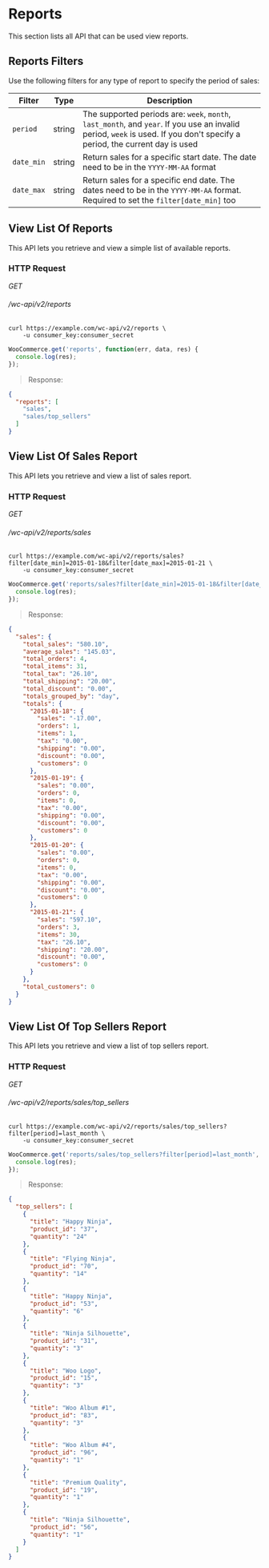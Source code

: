 # Reports #

This section lists all API that can be used view reports.

## Reports Filters ##

Use the following filters for any type of report to specify the period of sales: 

|   Filter   |  Type  |                                                                                Description                                                                                 |
| ---------- | ------ | -------------------------------------------------------------------------------------------------------------------------------------------------------------------------- |
| `period`   | string | The supported periods are: `week`, `month`, `last_month`, and `year`. If you use an invalid period, `week` is used. If you don't specify a period, the current day is used |
| `date_min` | string | Return sales for a specific start date. The date need to be in the `YYYY-MM-AA` format                                                                                     |
| `date_max` | string | Return sales for a specific end date. The dates need to be in the `YYYY-MM-AA` format. Required to set the `filter[date_min]` too                                          |

## View List Of Reports ##

This API lets you retrieve and view a simple list of available reports.

### HTTP Request ###

<div class="api-endpoint">
	<div class="endpoint-data">
		<i class="label label-get">GET</i>
		<h6>/wc-api/v2/reports</h6>
	</div>
</div>

```shell
curl https://example.com/wc-api/v2/reports \
	-u consumer_key:consumer_secret
```

```javascript
WooCommerce.get('reports', function(err, data, res) {
  console.log(res);
});
```

> Response:

```json
{
  "reports": [
    "sales",
    "sales/top_sellers"
  ]
}
```

## View List Of Sales Report ##

This API lets you retrieve and view a list of sales report.

### HTTP Request ###

<div class="api-endpoint">
	<div class="endpoint-data">
		<i class="label label-get">GET</i>
		<h6>/wc-api/v2/reports/sales</h6>
	</div>
</div>

```shell
curl https://example.com/wc-api/v2/reports/sales?filter[date_min]=2015-01-18&filter[date_max]=2015-01-21 \
	-u consumer_key:consumer_secret
```

```javascript
WooCommerce.get('reports/sales?filter[date_min]=2015-01-18&filter[date_max]=2015-01-21', function(err, data, res) {
  console.log(res);
});
```

> Response:

```json
{
  "sales": {
    "total_sales": "580.10",
    "average_sales": "145.03",
    "total_orders": 4,
    "total_items": 31,
    "total_tax": "26.10",
    "total_shipping": "20.00",
    "total_discount": "0.00",
    "totals_grouped_by": "day",
    "totals": {
      "2015-01-18": {
        "sales": "-17.00",
        "orders": 1,
        "items": 1,
        "tax": "0.00",
        "shipping": "0.00",
        "discount": "0.00",
        "customers": 0
      },
      "2015-01-19": {
        "sales": "0.00",
        "orders": 0,
        "items": 0,
        "tax": "0.00",
        "shipping": "0.00",
        "discount": "0.00",
        "customers": 0
      },
      "2015-01-20": {
        "sales": "0.00",
        "orders": 0,
        "items": 0,
        "tax": "0.00",
        "shipping": "0.00",
        "discount": "0.00",
        "customers": 0
      },
      "2015-01-21": {
        "sales": "597.10",
        "orders": 3,
        "items": 30,
        "tax": "26.10",
        "shipping": "20.00",
        "discount": "0.00",
        "customers": 0
      }
    },
    "total_customers": 0
  }
}
```

## View List Of Top Sellers Report ##

This API lets you retrieve and view a list of top sellers report.

### HTTP Request ###

<div class="api-endpoint">
	<div class="endpoint-data">
		<i class="label label-get">GET</i>
		<h6>/wc-api/v2/reports/sales/top_sellers</h6>
	</div>
</div>

```shell
curl https://example.com/wc-api/v2/reports/sales/top_sellers?filter[period]=last_month \
	-u consumer_key:consumer_secret
```

```javascript
WooCommerce.get('reports/sales/top_sellers?filter[period]=last_month', function(err, data, res) {
  console.log(res);
});
```

> Response:

```json
{
  "top_sellers": [
    {
      "title": "Happy Ninja",
      "product_id": "37",
      "quantity": "24"
    },
    {
      "title": "Flying Ninja",
      "product_id": "70",
      "quantity": "14"
    },
    {
      "title": "Happy Ninja",
      "product_id": "53",
      "quantity": "6"
    },
    {
      "title": "Ninja Silhouette",
      "product_id": "31",
      "quantity": "3"
    },
    {
      "title": "Woo Logo",
      "product_id": "15",
      "quantity": "3"
    },
    {
      "title": "Woo Album #1",
      "product_id": "83",
      "quantity": "3"
    },
    {
      "title": "Woo Album #4",
      "product_id": "96",
      "quantity": "1"
    },
    {
      "title": "Premium Quality",
      "product_id": "19",
      "quantity": "1"
    },
    {
      "title": "Ninja Silhouette",
      "product_id": "56",
      "quantity": "1"
    }
  ]
}
```
